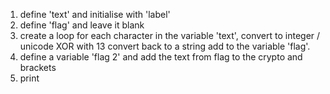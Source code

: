 1. define 'text' and initialise with 'label'
2. define 'flag' and leave it blank
3. create a loop
    for each character in the variable 'text', convert to integer / unicode
    XOR with 13
    convert back to a string
    add to the variable 'flag'.
4. define a variable 'flag 2' and add the text from flag to the crypto and brackets
5. print